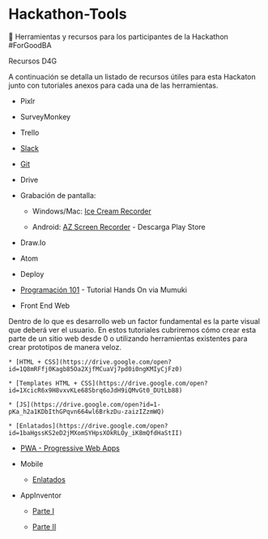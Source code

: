 # Hackathon-Tools
:rocket: Herramientas y recursos para los participantes de la Hackathon #ForGoodBA

Recursos D4G

A continuación se detalla un listado de recursos útiles para esta Hackaton junto con tutoriales anexos para cada una de las herramientas.

* Pixlr

* SurveyMonkey

* Trello

* [Slack](https://docs.google.com/document/d/1Hqo8dWkpPcJHsWre1I7omsJRXsUx4yAHeKl043c4njI/edit?usp=sharing)

* [Git](https://drive.google.com/open?id=19OMhGx0o9Ytr5_aVaNmoECzTglbl6LzNNNGFsiLN1nQ)

* Drive

* Grabación de pantalla:

    * Windows/Mac: [Ice Cream Recorder](https://drive.google.com/open?id=1QDJLnwIySYQLWLMOFN_fvD_HM4LUbGtCslFGOnkYXPQ)

    * Android: [AZ Screen Recorder](https://play.google.com/store/apps/details?id=com.hecorat.screenrecorder.free&hl=es_419) - Descarga Play Store

* Draw.Io

* Atom

* Deploy

* [Programación 101](https://mumuki.io/chapters/6-fundamentos) - Tutorial Hands On via Mumuki

* Front End Web

Dentro de lo que es desarrollo web un factor fundamental es la parte visual que deberá ver el usuario. En estos tutoriales cubriremos cómo crear esta parte de un sitio web desde 0 o utilizando herramientas existentes para crear prototipos de manera veloz.

    * [HTML + CSS](https://drive.google.com/open?id=1Q8mRFfj0Kagb85Oa2XjfMCuaVj7pd0i0ngKMIyCjFz0)

    * [Templates HTML + CSS](https://drive.google.com/open?id=1XcicR6x9H8vxvKLe68Sbrq6oJdH9iQMvGt0_DUtLb88)

    * [JS](https://drive.google.com/open?id=1-pKa_h2a1KDbIthGPqvn664wl6BrkzDu-zaizIZzmWQ)

    * [Enlatados](https://drive.google.com/open?id=1baHgssKS2eD2jMXomSYHpsXOkRLOy_iK8mQfdHaStII)

* [PWA - Progressive Web Apps](https://drive.google.com/open?id=1tz-AZb8Cgjt2hCdHCUijDV_hlwDgR5M_D8DGCiJ6mqw)

* Mobile

    * [Enlatados](https://drive.google.com/open?id=1DInfPFMH1rVsih2PmuPH26ZtFDR0th-CE3mC85CyPvo) 

* AppInventor

    * [Parte I](https://drive.google.com/open?id=1qdHG0gn1e1SQYzrwdVgpKvRCaaI--BLeOeC0GFPYw1o)

    * [Parte II](https://drive.google.com/open?id=1KzSsiUnqW198_uB87-xW_LySJKMgzHsRth_uYtAeYbc)

